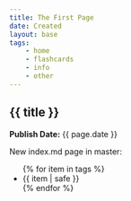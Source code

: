 ```yaml
---
title: The First Page
date: Created
layout: base
tags: 
    - home
    - flashcards
    - info
    - other
---
```


## {{ title }}

**Publish Date:** {{ page.date }}

New index.md page in master:

<ul>
{% for item in tags %}
<li>{{ item | safe }}</li>
{% endfor %}
</ul>